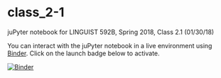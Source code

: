 # class_2-1

juPyter notebook for LINGUIST 592B, Spring 2018, Class 2.1 (01/30/18)

You can interact with the juPyter notebook in a live environment using [Binder](https://mybinder.org/). Click on the launch badge below to activate.

[![Binder](https://mybinder.org/badge.svg)](https://mybinder.org/v2/gh/ling592b-f19/592b-f19-class/master?filepath=class_2-1%2F592B-F19_class_2-1.ipynb)

